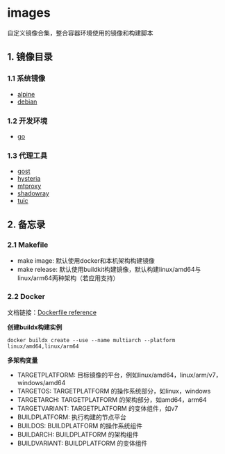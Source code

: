 # images

自定义镜像合集，整合容器环境使用的镜像和构建脚本

## 1. 镜像目录

### 1.1 系统镜像

- [alpine](alpine)
- [debian](debian)

### 1.2 开发环境

- [go](go)

### 1.3 代理工具

- [gost](gost)
- [hysteria](hysteria)
- [mtproxy](mtproxy)
- [shadowray](shadowray)
- [tuic](tuic)

## 2. 备忘录

### 2.1 Makefile

- make image: 默认使用docker和本机架构构建镜像
- make release: 默认使用buildkit构建镜像，默认构建linux/amd64与linux/arm64两种架构（若应用支持）

### 2.2 Docker

文档链接：[Dockerfile reference](https://docs.docker.com/engine/reference/builder/)

**创建buildx构建实例**

```	shell
docker buildx create --use --name multiarch --platform linux/amd64,linux/arm64
```

**多架构变量**

- TARGETPLATFORM: 目标镜像的平台，例如linux/amd64，linux/arm/v7， windows/amd64
- TARGETOS: TARGETPLATFORM 的操作系统部分，如linux，windows
- TARGETARCH: TARGETPLATFORM 的架构部分，如amd64，arm64
- TARGETVARIANT: TARGETPLATFORM 的变体组件，如v7
- BUILDPLATFORM: 执行构建的节点平台
- BUILDOS: BUILDPLATFORM 的操作系统组件
- BUILDARCH: BUILDPLATFORM 的架构组件
- BUILDVARIANT: BUILDPLATFORM 的变体组件

